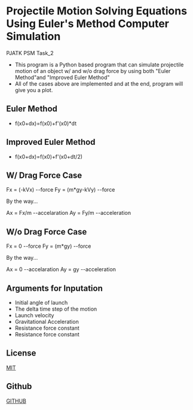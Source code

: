 # Projectile Motion Solving Equations Using Euler's Method Computer Simulation
PJATK PSM Task_2

- This program is a Python based program that can simulate projectile motion of an object w/ and w/o drag force by using both "Euler Method"and "Improved Euler Method"
- All of the cases above are implemented and at the end, program will give you a plot.


## Euler Method          

- f(x0+dx)=f(x0)+f'(x0)*dt

## Improved Euler Method

- f(x0+dx)=f(x0)+f'(x0+dt/2)

## W/ Drag Force Case

Fx = (-kVx)     --force
Fy = (m*gy-kVy) --force

By the way...

Ax = Fx/m --accelaration
Ay = Fy/m --acceleration

## W/o Drag Force Case

Fx = 0      --force
Fy = (m*gy) --force

By the way...

Ax = 0  --accelaration
Ay = gy --acceleration

## Arguments for Inputation

- Initial angle of launch
- The delta time step of the motion
- Launch velocity
- Gravitational Acceleration
- Resistance force constant
- Resistance force constant

## License
[MIT](https://choosealicense.com/licenses/mit/)

## Github
[GITHUB](https://github.com/AlparslanErol/Projectile_Motion_with_Euler_Method/)
